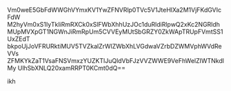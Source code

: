 Vm0weE5GbFdWWGhVYmxKV1YwZFNVRlp0TVc5V1JteHlXa2M1VjFKdGVIcFdW
M2hyVm0xS1IyTkliRmRXCk0xSlFWbXhhUzJOc1duRldiRlpwQ2xKc2NGRldh
MUpMVXpGT1NGWnJiRmRpUm5CVVEyMUtSbGRZY0ZkWApTRUpFVmtSS1UxZEdT
bkpoUjJoVFRURktiMUV5TVZkalZrWlZWbXhLVGdwaVZrbDZWMVphWVdReVVs
ZFMKYkZaT1VsaFNSVmxzYUZKTlJuQldVbFJzVVZWWE9VeFhWelZIWTNkdlMy
UlhSbXNLQ20xamRRPT0KCmt0dQ==

ikh
